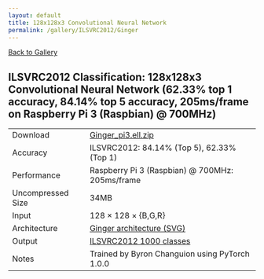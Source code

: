 ```yaml
---
layout: default
title: 128x128x3 Convolutional Neural Network
permalink: /gallery/ILSVRC2012/Ginger
---
```


[Back to Gallery](/ELL/gallery)

## ILSVRC2012 Classification: 128x128x3 Convolutional Neural Network (62.33% top 1 accuracy, 84.14% top 5 accuracy, 205ms/frame on Raspberry Pi 3 (Raspbian) @ 700MHz)

<table class="table table-striped table-bordered">
    <tr>
        <td> Download </td>
        <td colspan="3"> <a href="https://github.com/Microsoft/ELL-models/raw/master/models/ILSVRC2012/Ginger/Ginger_pi3.ell.zip">Ginger_pi3.ell.zip</a></td>
    </tr>
    <tr>
        <td> Accuracy </td>
        <td colspan="3"> ILSVRC2012: 84.14% (Top 5), 62.33% (Top 1) </td>
    </tr>
    <tr>
        <td> Performance </td>
        <td colspan="3"> Raspberry Pi 3 (Raspbian) @ 700MHz: 205ms/frame </td>
    </tr>
    <tr>
        <td> Uncompressed Size </td>
        <td colspan="3"> 34MB </td>
    </tr>
    <tr>
        <td> Input </td>
        <td colspan="3"> 128 &times; 128 &times; {B,G,R} </td>
    </tr>
    <tr>
        <td> Architecture </td>
        <td>
            <a href="https://github.com/Microsoft/ELL-models/raw/master/models/ILSVRC2012/Ginger/Ginger.cntk.svg?sanitize=true" target="_blank">Ginger architecture (SVG)</a>
        </td>
    </tr>
    <tr>
        <td> Output </td>
        <td colspan="3"> <a href="https://github.com/Microsoft/ELL-models/raw/master/models/ILSVRC2012/categories.txt">ILSVRC2012 1000 classes</a> </td>
    </tr>
    <tr>
        <td> Notes </td>
        <td colspan="3"> Trained by Byron Changuion using PyTorch 1.0.0 </td>
    </tr>
</table>

